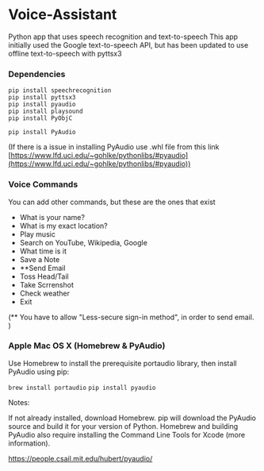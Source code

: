# Voice-Assistant
Python app that uses speech recognition and text-to-speech This app initially used the Google text-to-speech API, but has been updated to use offline text-to-speech with pyttsx3

### Dependencies
```
pip install speechrecognition
pip install pyttsx3
pip install pyaudio
pip install playsound
pip install PyObjC
```
```
pip install PyAudio
```
(If there is a issue in installing PyAudio use .whl file from this link [https://www.lfd.uci.edu/~gohlke/pythonlibs/#pyaudio](https://www.lfd.uci.edu/~gohlke/pythonlibs/#pyaudio))  

### Voice Commands

You can add other commands, but these are the ones that exist


   - What is your name?
   - What is my exact location?
   - Play music
   - Search on YouTube, Wikipedia, Google
   - What time is it
   - Save a Note
   - **Send Email
   - Toss Head/Tail
   - Take Scrrenshot
   - Check weather
   - Exit

(** You have to allow "Less-secure sign-in method", in order to send email. )

### Apple Mac OS X (Homebrew & PyAudio)
Use Homebrew to install the prerequisite portaudio library, then install PyAudio using pip:

`brew install portaudio`
`pip install pyaudio`

Notes:

If not already installed, download Homebrew.
pip will download the PyAudio source and build it for your version of Python.
Homebrew and building PyAudio also require installing the Command Line Tools for Xcode (more information).

https://people.csail.mit.edu/hubert/pyaudio/
